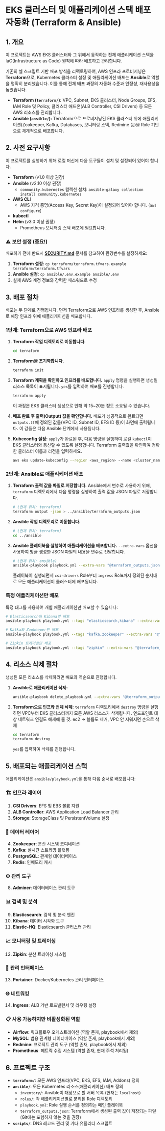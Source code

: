 # EKS 클러스터 및 애플리케이션 스택 배포 자동화 (Terraform & Ansible)

## 1. 개요

이 프로젝트는 AWS EKS 클러스터와 그 위에서 동작하는 전체 애플리케이션 스택을 IaC(Infrastructure as Code) 원칙에 따라 배포하고 관리합니다.

기존의 쉘 스크립트 기반 배포 방식을 리팩토링하여, AWS 인프라 프로비저닝은 **Terraform**으로, Kubernetes 클러스터 설정 및 애플리케이션 배포는 **Ansible**로 역할을 명확히 분리했습니다. 이를 통해 전체 배포 과정의 자동화 수준과 안정성, 재사용성을 높였습니다.

- **Terraform (`terraform/`):** VPC, Subnet, EKS 클러스터, Node Groups, EFS, IAM Role 및 Policy, 클러스터 애드온(ALB Controller, CSI Drivers) 등 모든 AWS 리소스를 관리합니다.
- **Ansible (`ansible/`):** Terraform으로 프로비저닝된 EKS 클러스터 위에 애플리케이션(Zookeeper, Kafka, Databases, 모니터링 스택, Redmine 등)을 Role 기반으로 체계적으로 배포합니다.

## 2. 사전 요구사항

이 프로젝트를 실행하기 위해 로컬 머신에 다음 도구들이 설치 및 설정되어 있어야 합니다.

- **Terraform** (v1.0 이상 권장)
- **Ansible** (v2.10 이상 권장)
  - `community.kubernetes` 컬렉션 설치: `ansible-galaxy collection install community.kubernetes`
- **AWS CLI**
  - AWS 자격 증명(Access Key, Secret Key)이 설정되어 있어야 합니다. (`aws configure`)
- **kubectl**
- **Helm** (v3.0 이상 권장)
  - Prometheus 모니터링 스택 배포에 필요합니다.

### ⚠️ 보안 설정 (중요!)

배포하기 전에 반드시 **[SECURITY.md](SECURITY.md)** 문서를 참고하여 환경변수를 설정하세요:

1. **Terraform 설정**: `cp terraform/terraform.tfvars.example terraform/terraform.tfvars`
2. **Ansible 설정**: `cp ansible/.env.example ansible/.env`
3. 실제 AWS 계정 정보와 강력한 패스워드로 수정

## 3. 배포 절차

배포는 두 단계로 진행됩니다. 먼저 Terraform으로 AWS 인프라를 생성한 후, Ansible로 해당 인프라 위에 애플리케이션을 배포합니다.

### 1단계: Terraform으로 AWS 인프라 배포

1.  **Terraform 작업 디렉토리로 이동합니다.**

    ```bash
    cd terraform
    ```

2.  **Terraform을 초기화합니다.**

    ```bash
    terraform init
    ```

3.  **Terraform 계획을 확인하고 인프라를 배포합니다.**
    `apply` 명령을 실행하면 생성될 리소스 목록이 표시됩니다. `yes`를 입력하여 배포를 진행합니다.

    ```bash
    terraform apply
    ```

    이 과정은 EKS 클러스터 생성으로 인해 약 15~20분 정도 소요될 수 있습니다.

4.  **배포 완료 후 출력(Output) 값을 확인합니다.**
    배포가 성공적으로 완료되면 `outputs.tf`에 정의된 값들(VPC ID, Subnet ID, EFS ID 등)이 화면에 출력됩니다. 이 값들은 다음 Ansible 단계에서 사용됩니다.

5.  **Kubeconfig 설정:**
    `apply`가 완료된 후, 다음 명령을 실행하여 로컬 `kubectl`이 EKS 클러스터와 통신할 수 있도록 설정합니다. Terraform 출력값을 확인하여 정확한 클러스터 이름과 리전을 입력하세요.
    ```bash
    aws eks update-kubeconfig --region <aws_region> --name <cluster_name>
    ```

### 2단계: Ansible로 애플리케이션 배포

1.  **Terraform 출력 값을 파일로 저장합니다.**
    Ansible에서 변수로 사용하기 위해, `terraform` 디렉토리에서 다음 명령을 실행하여 출력 값을 JSON 파일로 저장합니다.

    ```bash
    # (현재 위치: terraform)
    terraform output -json > ../ansible/terraform_outputs.json
    ```

2.  **Ansible 작업 디렉토리로 이동합니다.**

    ```bash
    # (현재 위치: terraform)
    cd ../ansible
    ```

3.  **Ansible 플레이북을 실행하여 애플리케이션을 배포합니다.**
    `--extra-vars` 옵션을 사용하여 방금 생성한 JSON 파일의 내용을 변수로 전달합니다.
    ```bash
    # (현재 위치: ansible)
    ansible-playbook playbook.yml --extra-vars "@terraform_outputs.json" --vault-password-file .vault_pass
    ```
    플레이북이 실행되면서 `csi-drivers` Role부터 `ingress` Role까지 정의된 순서대로 모든 애플리케이션이 클러스터에 배포됩니다.

### 특정 애플리케이션만 배포

특정 태그를 사용하여 개별 애플리케이션만 배포할 수 있습니다:

```bash
# Elasticsearch와 Kibana만 배포
ansible-playbook playbook.yml --tags "elasticsearch,kibana" --extra-vars "@terraform_outputs.json" --vault-password-file .vault_pass

# Kafka와 Zookeeper만 배포
ansible-playbook playbook.yml --tags "kafka,zookeeper" --extra-vars "@terraform_outputs.json" --vault-password-file .vault_pass

# Zipkin 트레이싱만 배포
ansible-playbook playbook.yml --tags "zipkin" --extra-vars "@terraform_outputs.json" --vault-password-file .vault_pass
```

## 4. 리소스 삭제 절차

생성된 모든 리소스를 삭제하려면 배포의 역순으로 진행합니다.

1.  **Ansible로 애플리케이션 삭제:**

    ```bash
    ansible-playbook delete_playbook.yml --extra-vars "@terraform_outputs.json" --vault-password-file .vault_pass
    ```

2.  **Terraform으로 인프라 전체 삭제:**
    `terraform` 디렉토리에서 `destroy` 명령을 실행하면 VPC부터 EKS 클러스터까지 모든 AWS 리소스가 삭제됩니다. 엔드포인트 대상 네트워크 연결도 해제해 줄 것.
    ec2 -> 볼륨도 제거, VPC 안 지워지면 손으로 삭제
    ```bash
    cd terraform
    terraform destroy
    ```
    `yes`를 입력하여 삭제를 진행합니다.

## 5. 배포되는 애플리케이션 스택

애플리케이션은 `ansible/playbook.yml`을 통해 다음 순서로 배포됩니다:

### 🏗️ **인프라 레이어**

1. **CSI Drivers**: EFS 및 EBS 볼륨 지원
2. **ALB Controller**: AWS Application Load Balancer 관리
3. **Storage**: StorageClass 및 PersistentVolume 설정

### 💾 **데이터 레이어**

4. **Zookeeper**: 분산 시스템 코디네이션
5. **Kafka**: 실시간 스트리밍 플랫폼
6. **PostgreSQL**: 관계형 데이터베이스
7. **Redis**: 인메모리 캐시

### ⚙️ **관리 도구**

8. **Adminer**: 데이터베이스 관리 도구

### 📊 **검색 및 분석**

9. **Elasticsearch**: 검색 및 분석 엔진
10. **Kibana**: 데이터 시각화 도구
11. **Elastic-HQ**: Elasticsearch 클러스터 관리

### 📈 **모니터링 및 트레이싱**

12. **Zipkin**: 분산 트레이싱 시스템

### 🔧 **관리 인터페이스**

13. **Portainer**: Docker/Kubernetes 관리 인터페이스

### 🌐 **네트워킹**

14. **Ingress**: ALB 기반 로드밸런서 및 라우팅 설정

### 📋 **사용 가능하지만 비활성화된 역할**

- **Airflow**: 워크플로우 오케스트레이션 (역할 존재, playbook에서 제외)
- **MySQL**: 범용 관계형 데이터베이스 (역할 존재, playbook에서 제외)
- **Redmine**: 프로젝트 관리 도구 (역할 존재, playbook에서 제외)
- **Prometheus**: 메트릭 수집 시스템 (역할 존재, 현재 주석 처리됨)

## 6. 프로젝트 구조

- **`terraform/`**: 모든 AWS 인프라(VPC, EKS, EFS, IAM, Addons) 정의
- **`ansible/`**: 모든 Kubernetes 리소스(애플리케이션) 배포 정의
  - `inventory/`: Ansible이 대상으로 할 서버 목록 (현재는 `localhost`)
  - `roles/`: 각 애플리케이션별로 분리된 Role 디렉토리
  - `playbook.yml`: Role 실행 순서를 정의하는 메인 플레이북
  - `terraform_outputs.json`: Terraform에서 생성된 출력 값이 저장되는 파일 (Git에는 포함하지 않는 것을 권장)
- **`scripts/`**: DNS 레코드 관리 및 기타 유틸리티 스크립트
